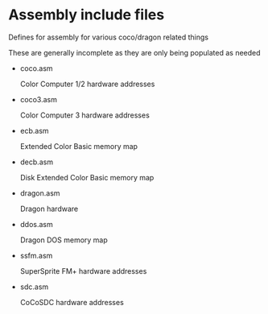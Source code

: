 # Assembly include files

Defines for assembly for various coco/dragon related things

These are generally incomplete as they are only being populated as needed

* coco.asm

    Color Computer 1/2 hardware addresses

* coco3.asm

    Color Computer 3 hardware addresses

* ecb.asm

    Extended Color Basic memory map

* decb.asm

    Disk Extended Color Basic memory map

* dragon.asm

    Dragon hardware

* ddos.asm

    Dragon DOS memory map

* ssfm.asm

    SuperSprite FM+ hardware addresses

* sdc.asm

    CoCoSDC hardware addresses
  
